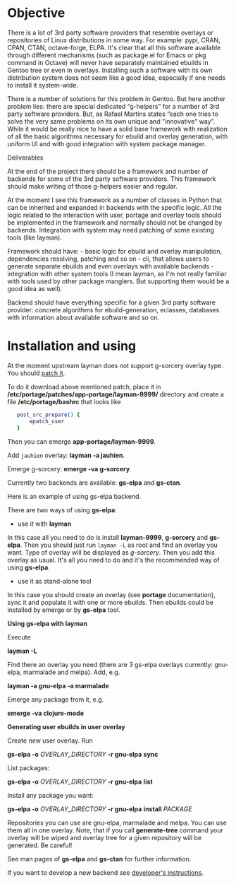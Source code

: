 Objective
=========

There is a lot of 3rd party software providers that resemble overlays
or repositories of Linux distributions in some way. For example: pypi,
CRAN, CPAN, CTAN, octave-forge, ELPA.  It's clear that all this
software available through different mechanisms (such as package.el
for Emacs or pkg command in Octave) will never have separately
maintained ebuilds in Gentoo tree or even in overlays. Installing such
a software with its own distribution system does not seem like a good
idea, especially if one needs to install it system-wide.

There is a number of solutions for this problem in Gentoo.  But here
another problem lies: there are special dedicated “g-helpers” for a
number of 3rd party software providers. But, as Rafael Martins states
“each one tries to solve the very same problems on its own unique and
"innovative" way”. While it would be really nice to have a solid base
framework with realization of all the basic algorithms necessary for
ebuild and overlay generation, with uniform UI and with good
integration with system package manager.

Deliverables

At the end of the project there should be a framework and number of
backends for some of the 3rd party software providers. This framework
should make writing of those g-helpers easier and regular.

At the moment I see this framework as a number of classes in Python
that can be inherited and expanded in backends with the specific
logic. All the logic related to the interaction with user, portage and
overlay tools should be implemented in the framework and normally
should not be changed by backends. Integration with system may need
patching of some existing tools (like layman).

Framework should have: - basic logic for ebuild and overlay
manipulation, dependencies resolving, patching and so on - cli, that
allows users to generate separate ebuilds and even overlays with
available backends - integration with other system tools (I mean
layman, as I'm not really familiar with tools used by other package
manglers. But supporting them would be a good idea as well).

Backend should have everything specific for a given 3rd party software
provider: concrete algorithms for ebuild-generation, eclasses,
databases with information about available software and so on.

Installation and using
======================

At the moment upstream layman does not support g-sorcery overlay type.
You should [patch it](https://raw.github.com/jauhien/g-sorcery/master/layman-git-g-sorcery.patch).

To do it download above mentioned patch, place it in
**/etc/portage/patches/app-portage/layman-9999/** directory and
create a file **/etc/portage/bashrc** that looks like

```bash
   post_src_prepare() {
       epatch_user
   }
```

Then you can emerge **app-portage/layman-9999**.

Add `jauhien` overlay: **layman -a jauhien**.

Emerge g-sorcery: **emerge -va g-sorcery**.

Currently two backends are available: **gs-elpa** and **gs-ctan**.

Here is an example of using gs-elpa backend.

There are two ways of using **gs-elpa**:

* use it with **layman**

In this case all you need to do is install **layman-9999**, **g-sorcery**
and **gs-elpa**. Then you should just run `layman -L` as
root and find an overlay you want. Type of overlay will be
displayed as *g-sorcery*. Then you add this overlay as
usual. It's all you need to do and it's the recommended way of
using **gs-elpa**.

* use it as stand-alone tool

In this case you should create an overlay (see **portage** documentation), sync it and populate
it with one or more ebuilds. Then ebuilds could be installed by emerge or by **gs-elpa** tool.

**Using gs-elpa with layman**

Execute

**layman -L**

Find there an overlay you need (there are
3 gs-elpa overlays currently: gnu-elpa, marmalade and melpa).
Add, e.g.

**layman -a gnu-elpa -a marmalade**

Emerge any package from it, e.g.

**emerge -va clojure-mode**

**Generating user ebuilds in user overlay**

Create new user overlay. Run

**gs-elpa -o** *OVERLAY_DIRECTORY* **-r gnu-elpa** **sync**

List packages:

**gs-elpa -o** *OVERLAY_DIRECTORY* **-r gnu-elpa** **list**

Install any package you want:

**gs-elpa -o** *OVERLAY_DIRECTORY* **-r gnu-elpa** **install** *PACKAGE*

Repositories you can use are gnu-elpa, marmalade and melpa. You can use them
all in one overlay. Note, that if you call **generate-tree** command your overlay
will be wiped and overlay tree for a given repository will be generated. Be careful!

See man pages of **gs-elpa** and **gs-ctan** for further information.

If you want to develop a new backend see [developer's instructions](./docs/developer_instructions.html).
